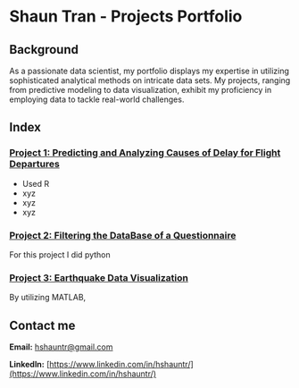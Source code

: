 # Shaun Tran - Projects Portfolio 

## Background
As a passionate data scientist, my portfolio displays my expertise in utilizing sophisticated analytical methods on intricate data sets. My projects, ranging from predictive modeling to data visualization, exhibit my proficiency in employing data to tackle real-world challenges.


## Index

### [Project 1: Predicting and Analyzing Causes of Delay for Flight Departures](https://github.com/hshauntr/CausesOfDelays)
* Used R 
* xyz
* xyz
* xyz

### [Project 2: Filtering the DataBase of a Questionnaire](https://github.com/hshauntr/VotingQuestionnaire)
For this project I did python

### [Project 3: Earthquake Data Visualization](https://github.com/hshauntr/EarthQDataV)
By utilizing MATLAB, 

## Contact me 
**Email:** hshauntr@gmail.com

**LinkedIn:** [https://www.linkedin.com/in/hshauntr/](https://www.linkedin.com/in/hshauntr/)

